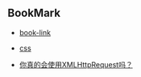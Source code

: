 ## BookMark  

* [book-link](book-link.md)    

* [css](css.md)  


* [你真的会使用XMLHttpRequest吗？](https://segmentfault.com/a/1190000004322487) 
